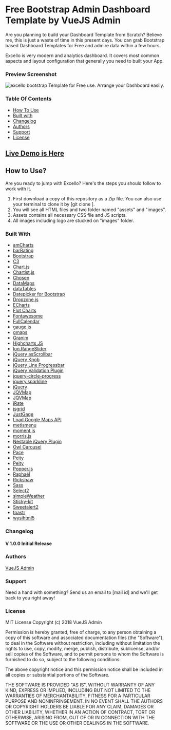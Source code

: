 # Free Bootstrap Admin Dashboard Template by VueJS Admin
Are you planning to build your Dashboard Template from Scratch? Believe me, this is just a waste of time in this present days. You can grab Bootstrap based Dashboard Templates for Free and admire data within a few hours.

Excello is very modern and analytics dashboard. It covers most common aspects and layout configuration that generally you need to built your App.

### Preview Screenshot 
![excello bootstrap Template for Free use. Arrange your Dashboard easily.](https://vuejsadmin.com/wp-content/uploads/2018/10/Excello-demo-Preview.png)
### Table Of Contents
- [How To Use](#how-to-use)
- [Built with](#built-with)
- [Changelog](#changelog)
- [Authors](#authors)
- [Support](#support)
- [License](#license)

## [Live Demo is Here](https://demos.jeweltheme.com/excello/index.html)

## How to Use?

Are you ready to jump with Excello? Here's the steps you should follow to work with it.

1. First download a copy of this repository as a Zip file. You can also use your terminal to clone it by [git clone ].
2. You will see all HTML files and two folder named "assets" and "images". 
3. Assets contains all necessary CSS file and JS scripts. 
4. All images including logo are stucked on "images" folder. 

### Built With
-   [amCharts](https://www.amcharts.com/)
-   [barRating](http://github.com/antennaio/jquery-bar-rating)
-   [Bootstrap](http://getbootstrap.com/)
-   [C3](https://github.com/c3js/c3)  
-   [Chart.js](http://www.chartjs.org/)
-   [Chartist.js](https://gionkunz.github.io/chartist-js/)
-   [Chosen](https://harvesthq.github.io/chosen/)
-   [DataMaps](http://datamaps.github.io/)
-   [dataTables](https://datatables.net/)
-   [Datepicker for Bootstrap](https://github.com/uxsolutions/bootstrap-datepicker)
-   [Dropzone.js](http://www.dropzonejs.com/)
-   [ECharts](https://github.com/ecomfe/echarts/)
-   [Flot Charts](http://www.flotcharts.org/)
-   [Fontawesome](http://fontawesome.io/)
-   [FullCalendar](https://fullcalendar.io/)
-   [gauge.js](http://bernii.github.io/gauge.js/)
-   [gmaps](https://hpneo.github.io/gmaps/)
-   [Granim](https://sarcadass.github.io/granim.js)
-   [Highcharts JS](http://www.highcharts.com/)
-   [Ion.RangeSlider](https://github.com/IonDen/ion.rangeSlider)
-   [jQuery asScrollbar](https://github.com/amazingSurge/jquery-asScrollbar)
-   [jQuery Knob](https://github.com/aterrien/jQuery-Knob)
-   [jQuery Line Progressbar](https://kingrayhan.github.io/LineProgressbar/)
-   [jQuery Validation Plugin](http://jqueryvalidation.org/)
-   [jquery-circle-progress](http://kottenator.github.io/jquery-circle-progress/) 
-   [jquery.sparkline](http://omnipotent.net/jquery.sparkline/)
-   [jQuery](https://jquery.com/)
-   [JQVMap](https://github.com/manifestinteractive/jqvmap/)
-   [JQVMap](https://jqvmap.com/)
-   [jRate](https://github.com/senthilporunan/jRate) 
-   [jsgrid](https://github.com/tabalinas/jsgrid) 
-   [JustGage](http://www.justgage.com/) 
-   [Load Google Maps API](https://github.com/yuanqing/load-google-maps-api)
-   [metismenu](https://github.com/onokumus/metisMenu) 
-   [moment.js](https://momentjs.com/)
-   [morris.js](http://morrisjs.github.io/morris.js/)
-   [Nestable jQuery Plugin](https://github.com/dbushell/Nestable)
-   [Owl Carousel](https://github.com/OwlCarousel2/OwlCarousel2)
-   [Pace](https://github.com/HubSpot/pace)  
-   [Peity](http://benpickles.github.io/peity)
-   [Peity](http://benpickles.github.io/peity/)
-   [Popper.js](https://popper.js.org/)
-   [Raphaël](https://github.com/DmitryBaranovskiy/raphael)
-   [Rickshaw](https://github.com/shutterstock/rickshaw)
-   [Sass](http://sass-lang.com/)
-   [Select2](https://github.com/select2/select2)
-   [simpleWeather](http://simpleweatherjs.com/)
-   [Sticky-kit](https://github.com/leafo/sticky-kit)
-   [Sweetalert2](https://github.com/sweetalert2/sweetalert2)
-   [toastr](https://github.com/CodeSeven/toastr)
-   [wysihtml5](https://github.com/xing/wysihtml5)

### Changelog
#### V 1.0.0 Initial Release

### Authors
[VueJS Admin](https://vuejsadmin.com/)

### Support

Need a hand with something? Send us an email to [mail id] and we'll get back to you right away!

### License

MIT License Copyright (c) 2018 VueJS Admin

Permission is hereby granted, free of charge, to any person obtaining a copy of this software and associated documentation files (the "Software"), to deal in the Software without restriction, including without limitation the rights to use, copy, modify, merge, publish, distribute, sublicense, and/or sell copies of the Software, and to permit persons to whom the Software is furnished to do so, subject to the following conditions:

The above copyright notice and this permission notice shall be included in all copies or substantial portions of the Software.

THE SOFTWARE IS PROVIDED "AS IS", WITHOUT WARRANTY OF ANY KIND, EXPRESS OR IMPLIED, INCLUDING BUT NOT LIMITED TO THE WARRANTIES OF MERCHANTABILITY, FITNESS FOR A PARTICULAR PURPOSE AND NONINFRINGEMENT. IN NO EVENT SHALL THE AUTHORS OR COPYRIGHT HOLDERS BE LIABLE FOR ANY CLAIM, DAMAGES OR OTHER LIABILITY, WHETHER IN AN ACTION OF CONTRACT, TORT OR OTHERWISE, ARISING FROM, OUT OF OR IN CONNECTION WITH THE SOFTWARE OR THE USE OR OTHER DEALINGS IN THE SOFTWARE.
